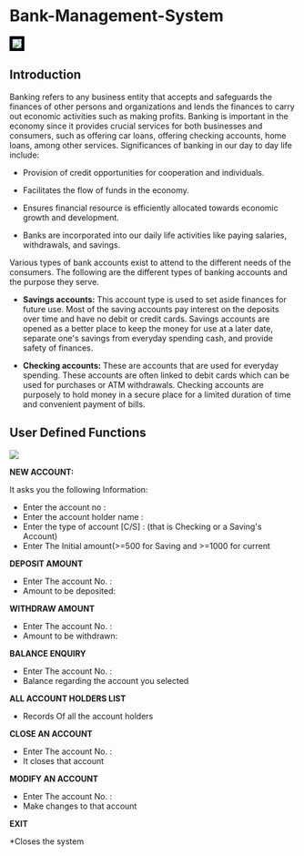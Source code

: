 # Bank-Management-System

<img src="https://i.ytimg.com/vi/gQlbH3qr1l4/maxresdefault.jpg" style="border:5px solid black">

<h2>  Introduction </h2>

Banking refers to any business entity that accepts and safeguards the finances of other persons and organizations and lends the finances to carry out economic activities such as making profits. Banking is important in the economy since it provides crucial services for both businesses and consumers, such as offering car loans, offering checking accounts, home loans, among other services. Significances of banking in our day to day life include:

* Provision of credit opportunities for cooperation and individuals.

* Facilitates the flow of funds in the economy.

* Ensures financial resource is efficiently allocated towards economic growth and development.

* Banks are incorporated into our daily life activities like paying salaries, withdrawals, and savings.

Various types of bank accounts exist to attend to the different needs of the consumers. The following are the different types of banking accounts and the purpose they serve.

* **Savings accounts:** This account type is used to set aside finances for future use. Most of the saving accounts pay interest on the deposits over time and have no debit or credit cards. Savings accounts are opened as a better place to keep the money for use at a later date, separate one's savings from everyday spending cash, and provide safety of finances.

* **Checking accounts:** These are accounts that are used for everyday spending. These accounts are often linked to debit cards which can be used for purchases or ATM withdrawals. Checking accounts are purposely to hold money in a secure place for a limited duration of time and convenient payment of bills.

<h2> User Defined Functions </h2>

<img src="https://user-images.githubusercontent.com/122405126/212790146-40243716-2447-4059-a1be-f9bb077fdb24.png">

**NEW ACCOUNT:**

It asks you the following Information:

* Enter the account no :
* Enter the account holder name :
* Enter the type of account [C/S] :    (that is Checking or a Saving's Account)
* Enter The Initial amount(>=500 for Saving and >=1000 for current

**DEPOSIT AMOUNT**

* Enter The account No. :
* Amount to be deposited:

**WITHDRAW AMOUNT**

* Enter The account No. :
* Amount to be withdrawn:

**BALANCE ENQUIRY**

* Enter The account No. :
* Balance regarding the account you selected

**ALL ACCOUNT HOLDERS LIST**

* Records Of all the account holders

**CLOSE AN ACCOUNT**

* Enter The account No. :
* It closes that account

**MODIFY AN ACCOUNT**
* Enter The account No. :
* Make changes to that account
     
**EXIT**

*Closes the system
    
        

